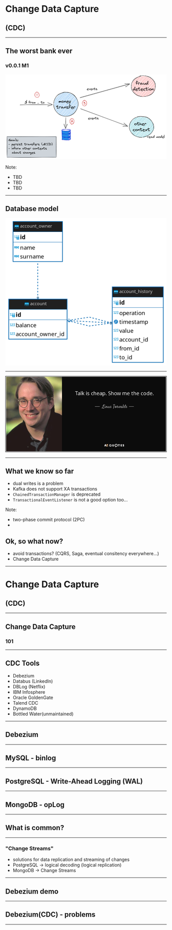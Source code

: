 # Change Data Capture 
## (CDC)


---

## The worst bank ever
### v0.0.1 M1

![title](assets/img/money_transfer_process.png)

Note:
* TBD
* TBD
* TBD

---

## Database model

![title](assets/img/db-schema.png)

---

![title](assets/img/show-me-the-code.jpg)

---

## What we know so far

- dual writes is a problem
- Kafka does not support XA transactions
- `ChainedTransactionManager` is deprecated
- `TransactionalEventListener` is not a good option too...

Note:
*  two-phase commit protocol (2PC)
*

## Ok, so what now?
- avoid transactions? (CQRS, Saga, eventual consitency everywhere...)
- Change Data Capture

---

# Change Data Capture 
## (CDC)

---

## Change Data Capture
### 101

---

## CDC Tools

- Debezium
- Databus (LinkedIn)
- DBLog (Netflix)
- IBM Infosphere 
- Oracle GoldenGate
- Talend CDC
- DynamoDB
- Bottled Water(unmaintained)

---

## Debezium


---

## MySQL - binlog

---


## PostgreSQL - Write-Ahead Logging (WAL)

---

## MongoDB - opLog

---

## What is common?

---

### "Change Streams"
- solutions for data replication and streaming of changes
- PostgreSQL -> logical decoding (logical replication)
- MongoDB -> Change Streams

---
## Debezium demo


---
## Debezium(CDC) - problems

---
## 